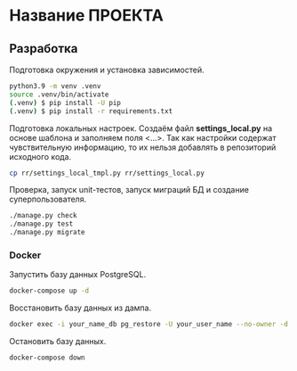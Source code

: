 # Название ПРОЕКТА

## Разработка

Подготовка окружения и установка зависимостей.

```bash
python3.9 -m venv .venv
source .venv/bin/activate
(.venv) $ pip install -U pip
(.venv) $ pip install -r requirements.txt
```

Подготовка локальных настроек. Создаём файл **settings_local.py** на основе шаблона и заполняем поля <...>. Так как настройки содержат чувствительную информацию, то их нельзя добавлять в репозиторий исходного кода.

```bash
cp rr/settings_local_tmpl.py rr/settings_local.py
```

Проверка, запуск unit-тестов, запуск миграций БД и создание суперпользователя.

```bash
./manage.py check
./manage.py test
./manage.py migrate
```

### Docker

Запустить базу данных PostgreSQL.

```bash
docker-compose up -d
```

Восстановить базу данных из дампа.

```bash
docker exec -i your_name_db pg_restore -U your_user_name --no-owner -d your_password < ./db_dumps/rr2.db.dump
```

Остановить базу данных.

```bash
docker-compose down
```

